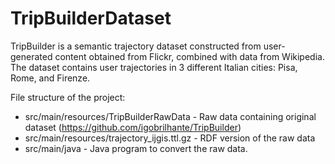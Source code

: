 # TripBuilderDataset

TripBuilder is a semantic trajectory dataset constructed from user-generated content obtained from Flickr, combined with data from Wikipedia. The dataset contains user trajectories in 3 different Italian cities: Pisa, Rome, and Firenze.

File structure of the project:
* src/main/resources/TripBuilderRawData -  Raw data containing original dataset (https://github.com/igobrilhante/TripBuilder)
* src/main/resources/trajectory_ijgis.ttl.gz - RDF version of the raw data
* src/main/java - Java program to convert the raw data.
